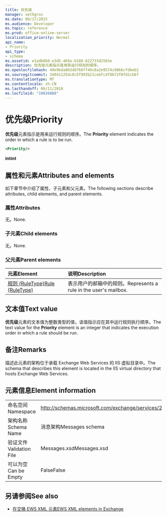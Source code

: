```yaml
---
title: 优先级
manager: sethgros
ms.date: 09/17/2015
ms.audience: Developer
ms.topic: reference
ms.prod: office-online-server
localization_priority: Normal
api_name:
- Priority
api_type:
- schema
ms.assetid: e1adb8b9-e3d5-469a-b188-822733d2503e
description: 优先级元素指示是用来运行规则的顺序。
ms.openlocfilehash: 49e9bda063d8766ff49c8a2e9574c986bcfdbeb2
ms.sourcegitcommit: 34041125dc8c5f993b21cebfc4f8b72f0fd2cb6f
ms.translationtype: MT
ms.contentlocale: zh-CN
ms.lasthandoff: 06/11/2018
ms.locfileid: "19826888"
---
```

# <a name="priority"></a><span data-ttu-id="559e4-103">优先级</span><span class="sxs-lookup"><span data-stu-id="559e4-103">Priority</span></span>

<span data-ttu-id="559e4-104">**优先级**元素指示是用来运行规则的顺序。</span><span class="sxs-lookup"><span data-stu-id="559e4-104">The **Priority** element indicates the order in which a rule is to be run.</span></span> 
  
```XML
<Priority/>
```

 <span data-ttu-id="559e4-105">**int**</span><span class="sxs-lookup"><span data-stu-id="559e4-105">**int**</span></span>
## <a name="attributes-and-elements"></a><span data-ttu-id="559e4-106">属性和元素</span><span class="sxs-lookup"><span data-stu-id="559e4-106">Attributes and elements</span></span>

<span data-ttu-id="559e4-107">如下章节中介绍了属性、子元素和父元素。</span><span class="sxs-lookup"><span data-stu-id="559e4-107">The following sections describe attributes, child elements, and parent elements.</span></span>
  
### <a name="attributes"></a><span data-ttu-id="559e4-108">属性</span><span class="sxs-lookup"><span data-stu-id="559e4-108">Attributes</span></span>

<span data-ttu-id="559e4-109">无。</span><span class="sxs-lookup"><span data-stu-id="559e4-109">None.</span></span>
  
### <a name="child-elements"></a><span data-ttu-id="559e4-110">子元素</span><span class="sxs-lookup"><span data-stu-id="559e4-110">Child elements</span></span>

<span data-ttu-id="559e4-111">无。</span><span class="sxs-lookup"><span data-stu-id="559e4-111">None.</span></span>
  
### <a name="parent-elements"></a><span data-ttu-id="559e4-112">父元素</span><span class="sxs-lookup"><span data-stu-id="559e4-112">Parent elements</span></span>

|<span data-ttu-id="559e4-113">**元素**</span><span class="sxs-lookup"><span data-stu-id="559e4-113">**Element**</span></span>|<span data-ttu-id="559e4-114">**说明**</span><span class="sxs-lookup"><span data-stu-id="559e4-114">**Description**</span></span>|
|:-----|:-----|
|[<span data-ttu-id="559e4-115">规则 (RuleType)</span><span class="sxs-lookup"><span data-stu-id="559e4-115">Rule (RuleType)</span></span>](rule-ruletype.md) <br/> |<span data-ttu-id="559e4-116">表示用户的邮箱中的规则。</span><span class="sxs-lookup"><span data-stu-id="559e4-116">Represents a rule in the user's mailbox.</span></span>  <br/> |
   
## <a name="text-value"></a><span data-ttu-id="559e4-117">文本值</span><span class="sxs-lookup"><span data-stu-id="559e4-117">Text value</span></span>

<span data-ttu-id="559e4-118">**优先级**元素的文本值为整数类型的值，该值指示应在其中运行规则执行顺序。</span><span class="sxs-lookup"><span data-stu-id="559e4-118">The text value for the **Priority** element is an integer that indicates the execution order in which a rule should be run.</span></span> 
  
## <a name="remarks"></a><span data-ttu-id="559e4-119">备注</span><span class="sxs-lookup"><span data-stu-id="559e4-119">Remarks</span></span>

<span data-ttu-id="559e4-120">描述此元素的架构位于承载 Exchange Web Services 的 IIS 虚拟目录中。</span><span class="sxs-lookup"><span data-stu-id="559e4-120">The schema that describes this element is located in the IIS virtual directory that hosts Exchange Web Services.</span></span>
  
## <a name="element-information"></a><span data-ttu-id="559e4-121">元素信息</span><span class="sxs-lookup"><span data-stu-id="559e4-121">Element information</span></span>

|||
|:-----|:-----|
|<span data-ttu-id="559e4-122">命名空间</span><span class="sxs-lookup"><span data-stu-id="559e4-122">Namespace</span></span>  <br/> |http://schemas.microsoft.com/exchange/services/2006/messages  <br/> |
|<span data-ttu-id="559e4-123">架构名称</span><span class="sxs-lookup"><span data-stu-id="559e4-123">Schema Name</span></span>  <br/> |<span data-ttu-id="559e4-124">消息架构</span><span class="sxs-lookup"><span data-stu-id="559e4-124">Messages schema</span></span>  <br/> |
|<span data-ttu-id="559e4-125">验证文件</span><span class="sxs-lookup"><span data-stu-id="559e4-125">Validation File</span></span>  <br/> |<span data-ttu-id="559e4-126">Messages.xsd</span><span class="sxs-lookup"><span data-stu-id="559e4-126">Messages.xsd</span></span>  <br/> |
|<span data-ttu-id="559e4-127">可以为空</span><span class="sxs-lookup"><span data-stu-id="559e4-127">Can be Empty</span></span>  <br/> |<span data-ttu-id="559e4-128">False</span><span class="sxs-lookup"><span data-stu-id="559e4-128">False</span></span>  <br/> |
   
## <a name="see-also"></a><span data-ttu-id="559e4-129">另请参阅</span><span class="sxs-lookup"><span data-stu-id="559e4-129">See also</span></span>



- [<span data-ttu-id="559e4-130">在交换 EWS XML 元素</span><span class="sxs-lookup"><span data-stu-id="559e4-130">EWS XML elements in Exchange</span></span>](ews-xml-elements-in-exchange.md)

